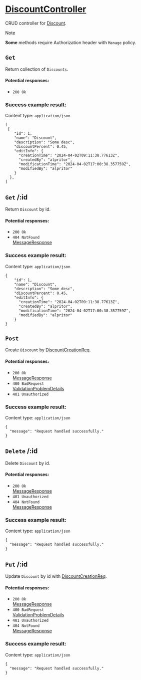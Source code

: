 # [DiscountController](../../ProjectTisa/Controllers/BusinessControllers/CrudControllers/DiscountController.cs)
CRUD controller for [Discount](../../ProjectTisa/Models/BusinessLogic/Discount.cs).
> [!NOTE]
> **Some** methods require Authorization header with `Manage` policy.
## `Get` 
Return collection of `Discounts`.
#### Potential responses:
* `200 Ok`
### Success example result:
Content type: `application/json`
```
[
 {
    "id": 1,
    "name": "Discount",
    "description": "Some desc",
    "discountPercent": 0.45,
    "editInfo": {
      "creationTime": "2024-04-02T09:11:38.77613Z",
      "createdBy": "alpritor",
      "modificationTime": "2024-04-02T17:00:38.357759Z",
      "modifiedBy": "alpritor"
    }
  },
]
```
## `Get` /:id
Return `Discount` by id.
#### Potential responses:
* `200 Ok`
* `404 NotFound`<br>[MessageResponse](../../ProjectTisa/Controllers/GeneralData/Responses/MessageResponse.cs)
### Success example result:
Content type: `application/json`
```
{
    "id": 1,
    "name": "Discount",
    "description": "Some desc",
    "discountPercent": 0.45,
    "editInfo": {
      "creationTime": "2024-04-02T09:11:38.77613Z",
      "createdBy": "alpritor",
      "modificationTime": "2024-04-02T17:00:38.357759Z",
      "modifiedBy": "alpritor"
    }
}
```
## `Post` 
Create `Discount` by [DiscountCreationReq](../../ProjectTisa/Controllers/GeneralData/Requests/CreationReq/DiscountCreationReq.cs).
#### Potential responses:
* `200 Ok`<br>[MessageResponse](../../ProjectTisa/Controllers/GeneralData/Responses/MessageResponse.cs)
* `400 BadRequest`<br>[ValidationProblemDetails](https://learn.microsoft.com/en-us/dotnet/api/microsoft.aspnetcore.mvc.validationproblemdetails)
* `401 Unauthorized`
### Success example result:
Content type: `application/json`
```
{
  "message": "Request handled successfully."
}
```
## `Delete` /:id
Delete `Discount` by id.
#### Potential responses:
* `200 Ok`<br>[MessageResponse](../../ProjectTisa/Controllers/GeneralData/Responses/MessageResponse.cs)
* `401 Unauthorized`
* `404 NotFound`<br>[MessageResponse](../../ProjectTisa/Controllers/GeneralData/Responses/MessageResponse.cs)
### Success example result:
Content type: `application/json`
```
{
  "message": "Request handled successfully."
}
```
## `Put` /:id
Update `Discount` by id with [DiscountCreationReq](../../ProjectTisa/Controllers/GeneralData/Requests/CreationReq/DiscountCreationReq.cs).
#### Potential responses:
* `200 Ok`<br>[MessageResponse](../../ProjectTisa/Controllers/GeneralData/Responses/MessageResponse.cs)
* `400 BadRequest`<br>[ValidationProblemDetails](https://learn.microsoft.com/en-us/dotnet/api/microsoft.aspnetcore.mvc.validationproblemdetails)
* `401 Unauthorized`
* `404 NotFound`<br>[MessageResponse](../../ProjectTisa/Controllers/GeneralData/Responses/MessageResponse.cs)
### Success example result:
Content type: `application/json`
```
{
  "message": "Request handled successfully."
}
```